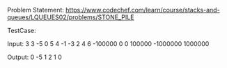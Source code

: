 Problem Statement:
https://www.codechef.com/learn/course/stacks-and-queues/LQUEUES02/problems/STONE_PILE

TestCase:

Input:
3
3
-5 0 5
4
-1 -3 2 4
6
-100000 0 0 100000 -1000000 1000000

Output:
0 -5
1 2
1 0
